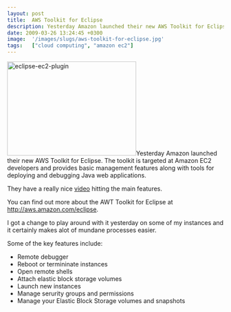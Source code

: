 ```yaml
---
layout: post
title:  AWS Toolkit for Eclipse
description: Yesterday Amazon launched their new AWS Toolkit for Eclipse. The toolkit is targeted at Amazon EC2 developers and provides basic management features along with tools for deploying and debugging Java web applications. They have a really nice video hitting the main features. You can find out more about the AWT Toolkit for Eclipse at  http-//aws.amazon.com/eclipse. I got a change to play around with it yesterday on some of my instances and it certainly makes alot of mundane processes easier. Some o
date: 2009-03-26 13:24:45 +0300
image:  '/images/slugs/aws-toolkit-for-eclipse.jpg'
tags:   ["cloud computing", "amazon ec2"]
---
```

<p><img class="size-full wp-image-605 alignleft" title="eclipse-ec2-plugin" src="http://res.cloudinary.com/blog-jeffdouglas-com/image/upload/v1400399635/eclipse-ec2-plugin_dwkmbr.png" alt="eclipse-ec2-plugin" width="300" height="218" />Yesterday Amazon launched their new AWS Toolkit for Eclipse. The toolkit is targeted at Amazon EC2 developers and provides basic management features along with tools for deploying and debugging Java web applications.</p>
<p>They have a really nice <a href="http://awsmedia.s3.amazonaws.com/videos/awsToolkit.html" target="_blank">video</a> hitting the main features.</p>
<p>You can find out more about the AWT Toolkit for Eclipse at <a href="http://aws.amazon.com/eclipse">http://aws.amazon.com/eclipse</a>.</p>
<p>I got a change to play around with it yesterday on some of my instances and it certainly makes alot of mundane processes easier.</p>
<p>Some of the key features include:</p>
<ul>
 <li>Remote debugger</li>
 <li>Reboot or termininate instances</li>
 <li>Open remote shells</li>
 <li>Attach elastic block storage volumes</li>
 <li>Launch new instances</li>
 <li>Manage serurity groups and permissions</li>
 <li>Manage your Elastic Block Storage volumes and snapshots</li>
</ul>
